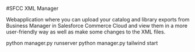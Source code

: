 #SFCC XML Manager

Webapplication where you can upload your catalog and library exports from Business Manager in Salesforce Commerce Cloud and view them in a more user-friendly way as well as make some changes to the XML files.

python manager.py runserver
python manager.py tailwind start
